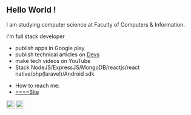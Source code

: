 ## Hello World ! 
I am studying computer science at Faculty of Computers & Information. 

I'm full stack developer  
*  publish apps in Google play
*  publish technical articles on [Devs](https://devss.netlify.app/)
*  make tech videos on YouTube 
* Stack NodeJS/ExpressJS/MongoDB/reactjs/react native/php(laravel)/Android sdk
- How to reach me: 
- [====Site](https://devss.netlify.app/)
<a href="https://stackoverflow.com/users/13516633/mostafa-soltan">
  <img align="left" alt="Mostafa Sultan" width="22px" src="https://cdn.jsdelivr.net/npm/simple-icons@v3/icons/stackoverflow.svg" />
</a>
<a href="https://www.linkedin.com/in/mostafa-sultan/">
  <img align="left" alt="Mostafa Sultar" width="22px" src="https://cdn.jsdelivr.net/npm/simple-icons@v3/icons/linkedin.svg" />
</a>
 
   
